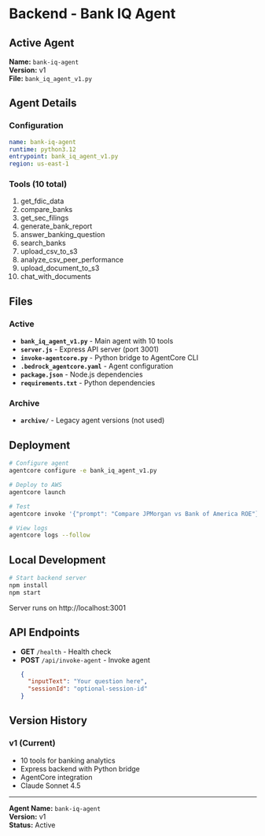 # Backend - Bank IQ Agent

## Active Agent

**Name:** `bank-iq-agent`  
**Version:** v1  
**File:** `bank_iq_agent_v1.py`

## Agent Details

### Configuration
```yaml
name: bank-iq-agent
runtime: python3.12
entrypoint: bank_iq_agent_v1.py
region: us-east-1
```

### Tools (10 total)
1. get_fdic_data
2. compare_banks
3. get_sec_filings
4. generate_bank_report
5. answer_banking_question
6. search_banks
7. upload_csv_to_s3
8. analyze_csv_peer_performance
9. upload_document_to_s3
10. chat_with_documents

## Files

### Active
- **`bank_iq_agent_v1.py`** - Main agent with 10 tools
- **`server.js`** - Express API server (port 3001)
- **`invoke-agentcore.py`** - Python bridge to AgentCore CLI
- **`.bedrock_agentcore.yaml`** - Agent configuration
- **`package.json`** - Node.js dependencies
- **`requirements.txt`** - Python dependencies

### Archive
- **`archive/`** - Legacy agent versions (not used)

## Deployment

```bash
# Configure agent
agentcore configure -e bank_iq_agent_v1.py

# Deploy to AWS
agentcore launch

# Test
agentcore invoke '{"prompt": "Compare JPMorgan vs Bank of America ROE"}'

# View logs
agentcore logs --follow
```

## Local Development

```bash
# Start backend server
npm install
npm start
```

Server runs on http://localhost:3001

## API Endpoints

- **GET** `/health` - Health check
- **POST** `/api/invoke-agent` - Invoke agent
  ```json
  {
    "inputText": "Your question here",
    "sessionId": "optional-session-id"
  }
  ```

## Version History

### v1 (Current)
- 10 tools for banking analytics
- Express backend with Python bridge
- AgentCore integration
- Claude Sonnet 4.5

---

**Agent Name:** `bank-iq-agent`  
**Version:** v1  
**Status:** Active
